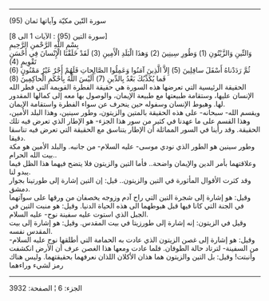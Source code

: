 ------------------------------------------------------------------------

(95) سورة التّين مكيّة وآياتها ثمان  
  
\[سورة التين (95) : الآيات 1 الى 8\]  
بِسْمِ اللَّهِ الرَّحْمنِ الرَّحِيمِ  
وَالتِّينِ وَالزَّيْتُونِ (1) وَطُورِ سِينِينَ (2) وَهذَا الْبَلَدِ الْأَمِينِ (3) لَقَدْ خَلَقْنَا
الْإِنْسانَ فِي أَحْسَنِ تَقْوِيمٍ (4)  
ثُمَّ رَدَدْناهُ أَسْفَلَ سافِلِينَ (5) إِلاَّ الَّذِينَ آمَنُوا وَعَمِلُوا الصَّالِحاتِ فَلَهُمْ أَجْرٌ غَيْرُ
مَمْنُونٍ (6) فَما يُكَذِّبُكَ بَعْدُ بِالدِّينِ (7) أَلَيْسَ اللَّهُ بِأَحْكَمِ الْحاكِمِينَ (8)  
الحقيقة الرئيسية التي تعرضها هذه السورة هي حقيقة الفطرة القويمة التي فطر
الله الإنسان عليها، وستقامة طبيعتها مع طبيعة الإيمان، والوصول بها معه
إلى كمالها المقدور لها. وهبوط الإنسان وسفوله حين ينحرف عن سواء الفطرة
واستقامة الإيمان.  
ويقسم الله- سبحانه- على هذه الحقيقة بالمتين والزيتون، وطور سينين، وهذا
البلد الأمين، وهذا القسم على ما عهدنا في كثير من سور هذا الجزء- هو
الإطار الذي تعرض فيه تلك الحقيقة. وقد رأينا في السور المماثلة أن الإطار
يتناسق مع الحقيقة التي تعرض فيه تناسقا دقيقا.  
وطور سينين هو الطور الذي نودي موسى- عليه السلام- من جانبه. والبلد الأمين
هو مكة بيت الله الحرام..  
وعلاقتهما بأمر الدين والإيمان واضحة.. فأما التين والزيتون فلا يتضح فيهما
هذا الظل فيما يبدو لنا.  
وقد كثرت الأقوال المأثورة في التين والزيتون.. قيل: إن التين إشارة إلى
طورتينا بجوار دمشق.  
وقيل: هو إشارة إلى شجرة التين التي راح آدم وزوجه يخصفان من ورقها على
سوآتهما في الجنة التي كانا فيها قبل هبوطهما الى هذه الحياة الدنيا. وقيل:
هو منبت التين في الجبل الذي استوت عليه سفينة نوح- عليه السلام.  
وقيل في الزيتون: إنه إشارة إلى طورزيتا في بيت المقدس. وقيل: هو إشارة إلى
بيت المقدس نفسه.  
وقيل: هو إشارة إلى غصن الزيتون الذي عادت به الحمامة التي أطلقها نوح عليه
السلام- من السفينة- لترتاد حالة الطوفان. فلما عادت ومعها هذا الغصن عرف
أن الأرض انكشفت وأنبتت! وقيل: بل التين والزيتون هما هذان الأكلان اللذان
نعرفهما بحقيقتهما. وليس هناك رمز لشيء وراءهما

------------------------------------------------------------------------

الجزء: 6 ¦ الصفحة: 3932
